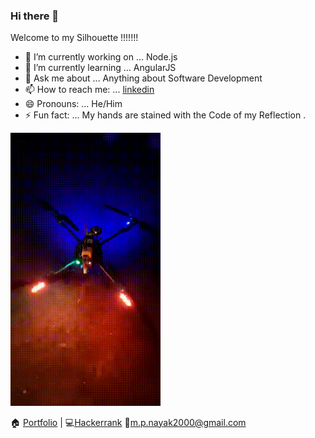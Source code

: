 ### Hi there 👋

Welcome to my Silhouette !!!!!!!


- 🔭 I’m currently working on ... Node.js 
- 🌱 I’m currently learning ... AngularJS
- 💬 Ask me about ... Anything about Software Development
- 📫 How to reach me: ... [linkedin](https://www.linkedin.com/in/mahaprasad-nayak-b7bbb5153/)
- 😄 Pronouns: ... He/Him
- ⚡ Fun fact: ... My hands are stained with the Code of my Reflection .

<img src="https://github.com/mahaprasadnayak/mahaprasadnayak/blob/main/Drone.gif" width="240">











🏠 [Portfolio](https://mahaprasadnayak.github.io/mybio/) | 💻[Hackerrank](https://www.hackerrank.com/m_p_nayak2000)
📧m.p.nayak2000@gmail.com

